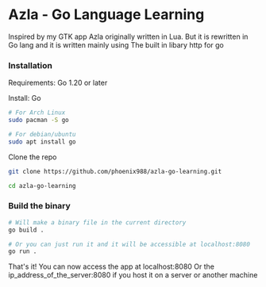 # Azla - Go Language Learning

Inspired by my GTK app Azla originally written in Lua.
But it is rewritten in Go lang and it is written mainly using
The built in libary http for go

### Installation

Requirements: Go 1.20 or later

Install: Go

```bash
# For Arch Linux
sudo pacman -S go

# For debian/ubuntu
sudo apt install go
```

Clone the repo

```bash
git clone https://github.com/phoenix988/azla-go-learning.git

cd azla-go-learning
```

### Build the binary

```bash
# Will make a binary file in the current directory
go build .

# Or you can just run it and it will be accessible at localhost:8080
go run .
```

That's it! You can now access the app at localhost:8080
Or the ip_address_of_the_server:8080 if you host it on a server or another machine
